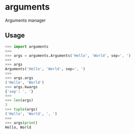 # arguments
Arguments manager

## Usage
```python
>>> import arguments
>>>
>>> args = arguments.Arguments('Hello', 'World', sep=', ')
>>>
>>> args
Arguments('Hello', 'World', sep=', ')
>>>
>>> args.args
('Hello', 'World')
>>> args.kwargs
{'sep': ', '}
>>>
>>> len(args)
3
>>> tuple(args)
('Hello', 'World', ', ')
>>>
>>> args(print)
Hello, World
```